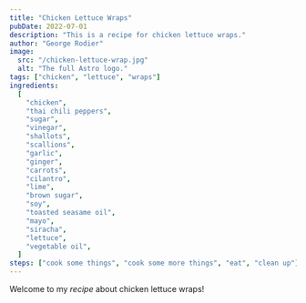 ```yaml
---
title: "Chicken Lettuce Wraps"
pubDate: 2022-07-01
description: "This is a recipe for chicken lettuce wraps."
author: "George Rodier"
image:
  src: "/chicken-lettuce-wrap.jpg"
  alt: "The full Astro logo."
tags: ["chicken", "lettuce", "wraps"]
ingredients:
  [
    "chicken",
    "thai chili peppers",
    "sugar",
    "vinegar",
    "shallots",
    "scallions",
    "garlic",
    "ginger",
    "carrots",
    "cilantro",
    "lime",
    "brown sugar",
    "soy",
    "toasted seasame oil",
    "mayo",
    "siracha",
    "lettuce",
    "vegetable oil",
  ]
steps: ["cook some things", "cook some more things", "eat", "clean up"]
---
```


Welcome to my _recipe_ about chicken lettuce wraps!

